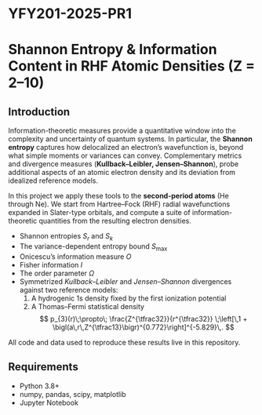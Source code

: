 # YFY201-2025-PR1

# Shannon Entropy & Information Content in RHF Atomic Densities (Z = 2–10)

## Introduction

Information-theoretic measures provide a quantitative window into the complexity and uncertainty of quantum systems. In particular, the **Shannon entropy** captures how delocalized an electron’s wavefunction is, beyond what simple moments or variances can convey.  Complementary metrics and divergence measures (**Kullback–Leibler, Jensen–Shannon**), probe additional aspects of an atomic electron density and its deviation from idealized reference models.

In this project we apply these tools to the **second-period atoms** (He through Ne).  We start from Hartree–Fock (RHF) radial wavefunctions expanded in Slater-type orbitals, and compute a suite of information-theoretic quantities from the resulting electron densities.

- Shannon entropies $S_r$ and $S_k$  
- The variance-dependent entropy bound $S_{\max}$  
- Onicescu’s information measure $O$  
- Fisher information $I$  
- The order parameter $\Omega$  
- Symmetrized *Kullback–Leibler* and *Jensen–Shannon* divergences against two reference models:  
  1. A hydrogenic 1s density fixed by the first ionization potential  
  2. A Thomas–Fermi statistical density
     $$
p_{3}(r)\;\propto\;
\frac{Z^{\tfrac32}}{r^{\tfrac32}}
\;\left[\,1 + \bigl(a\,r\,Z^{\tfrac13}\bigr)^{0.772}\right]^{-5.829}\,.
$$

All code and data used to reproduce these results live in this repository.

## Requirements

- Python 3.8+  
- numpy, pandas, scipy, matplotlib  
- Jupyter Notebook  

